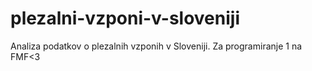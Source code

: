# plezalni-vzponi-v-sloveniji
Analiza podatkov o plezalnih vzponih v Sloveniji. Za programiranje 1 na FMF&lt;3
